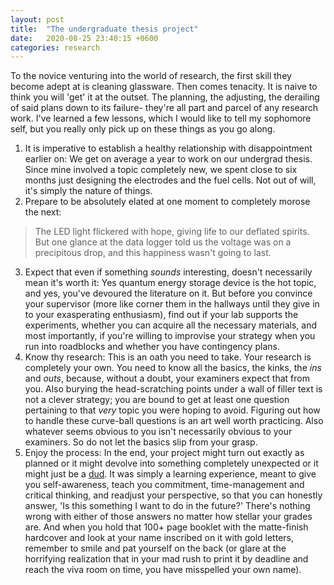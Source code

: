 ```yaml
---
layout: post
title:  "The undergraduate thesis project"
date:   2020-08-25 23:40:15 +0600
categories: research
---
```


To the novice venturing into the world of research, the first skill they become adept at is cleaning glassware. Then comes tenacity. It is naive to think you will 'get' it 
at the outset. The planning, the adjusting, the derailing of said plans down to its failure- they're all part and parcel of any research work. I've learned a few lessons, which I would 
like to tell my sophomore self, but you really only pick up on these things as you go along. 

1. It is imperative to establish a healthy relationship with disappointment earlier on: We get on average a year to work on our undergrad thesis. Since mine involved a topic completely new,
we spent close to six months just designing the electrodes and the fuel cells. Not out of will, it's simply the nature of things.
2. Prepare to be absolutely elated at one moment to completely morose the next:  
> The LED light flickered with hope, giving life to our deflated spirits. But one glance at the data logger told us the voltage was on a precipitous drop, and this happiness wasn't going to last.  
3. Expect that even if something *sounds* interesting, doesn't necessarily mean it's worth it: Yes quantum energy storage device is the hot topic, and yes, you've devoured the literature on it. But before you convince your supervisor (more like corner them in the hallways until they give in to your exasperating enthusiasm), find out if your lab supports the experiments, whether you can acquire all the necessary materials, and most importantly, if you're willing to improvise your strategy when you run into roadblocks and whether you have contingency plans.  
4. Know thy research: This is an oath you need to take. Your research is completely your own. You need to know all the basics, the kinks, the *ins* and *outs*, because, without a doubt, your examiners expect that from you. Also burying the head-scratching points under a wall of filler text is not a clever strategy; you are bound to get at least one question pertaining to that *very* topic you were hoping to avoid. Figuring out how to handle these curve-ball questions is an art well worth practicing. Also whatever seems obvious to you isn't necessarily obvious to your examiners. So do not let the basics slip from your grasp.  
5. Enjoy the process: In the end, your project might turn out exactly as planned or it might devolve into something completely unexpected or it might just be a [dud](https://www.elsevier.com/connect/scientists-we-want-your-negative-results-too). It was simply a learning experience, meant to give you self-awareness, teach you commitment, time-management and critical thinking, and readjust your perspective, so that you can honestly answer, 'Is this something I want to do in the future?' There's nothing wrong with either of those answers no matter how stellar your grades are. And when you hold that 100+ page booklet with the matte-finish hardcover and look at your name inscribed on it with gold letters, remember to smile and pat yourself on the back (or glare at the horrifying realization that in your mad rush to print it by deadline and reach the viva room on time, you have misspelled your own name).
